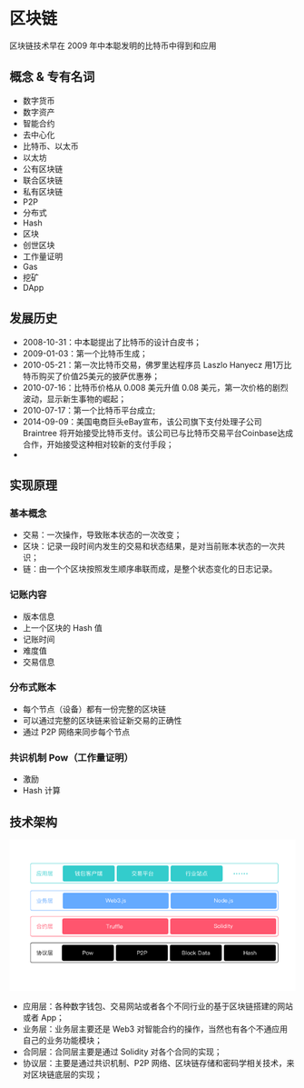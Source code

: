 # 区块链
区块链技术早在 2009 年中本聪发明的比特币中得到和应用

## 概念 & 专有名词

* 数字货币
* 数字资产
* 智能合约
* 去中心化
* 比特币、以太币
* 以太坊
* 公有区块链
* 联合区块链
* 私有区块链
* P2P
* 分布式
* Hash
* 区块
* 创世区块
* 工作量证明
* Gas
* 挖矿
* DApp

## 发展历史
* 2008-10-31：中本聪提出了比特币的设计白皮书；
* 2009-01-03：第一个比特币生成；
* 2010-05-21：第一次比特币交易，佛罗里达程序员 Laszlo Hanyecz 用1万比特币购买了价值25美元的披萨优惠券；
* 2010-07-16：比特币价格从 0.008 美元升值 0.08 美元，第一次价格的剧烈波动，显示新生事物的崛起；
* 2010-07-17：第一个比特币平台成立;
* 2014-09-09：美国电商巨头eBay宣布，该公司旗下支付处理子公司 Braintree 将开始接受比特币支付。该公司已与比特币交易平台Coinbase达成合作，开始接受这种相对较新的支付手段；
* 

## 实现原理
### 基本概念
* 交易：一次操作，导致账本状态的一次改变；
* 区块：记录一段时间内发生的交易和状态结果，是对当前账本状态的一次共识；
* 链：由一个个区块按照发生顺序串联而成，是整个状态变化的日志记录。

### 记账内容
* 版本信息
* 上一个区块的 Hash 值
* 记账时间
* 难度值
* 交易信息

### 分布式账本
* 每个节点（设备）都有一份完整的区块链
* 可以通过完整的区块链来验证新交易的正确性
* 通过 P2P 网络来同步每个节点

### 共识机制 Pow（工作量证明）
* 激励
* Hash 计算

## 技术架构

![structure](../resources/images/blockchain-structure.png)

* 应用层：各种数字钱包、交易网站或者各个不同行业的基于区块链搭建的网站或者 App；
* 业务层：业务层主要还是 Web3 对智能合约的操作，当然也有各个不通应用自己的业务功能模块；
* 合同层：合同层主要是通过 Solidity 对各个合同的实现；
* 协议层：主要是通过共识机制、P2P 网络、区块链存储和密码学相关技术，来对区块链底层的实现；
